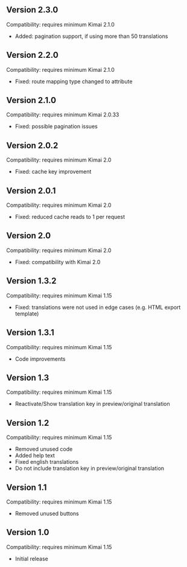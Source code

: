 ## Version 2.3.0

Compatibility: requires minimum Kimai 2.1.0

- Added: pagination support, if using more than 50 translations

## Version 2.2.0

Compatibility: requires minimum Kimai 2.1.0

- Fixed: route mapping type changed to attribute

## Version 2.1.0

Compatibility: requires minimum Kimai 2.0.33

- Fixed: possible pagination issues

## Version 2.0.2

Compatibility: requires minimum Kimai 2.0

- Fixed: cache key improvement

## Version 2.0.1

Compatibility: requires minimum Kimai 2.0

- Fixed: reduced cache reads to 1 per request

## Version 2.0

Compatibility: requires minimum Kimai 2.0

- Fixed: compatibility with Kimai 2.0

## Version 1.3.2

Compatibility: requires minimum Kimai 1.15

- Fixed: translations were not used in edge cases (e.g. HTML export template)

## Version 1.3.1

Compatibility: requires minimum Kimai 1.15

- Code improvements

## Version 1.3

Compatibility: requires minimum Kimai 1.15

- Reactivate/Show translation key in preview/original translation

## Version 1.2

Compatibility: requires minimum Kimai 1.15

- Removed unused code
- Added help text
- Fixed english translations
- Do not include translation key in preview/original translation

## Version 1.1

Compatibility: requires minimum Kimai 1.15

- Removed unused buttons

## Version 1.0

Compatibility: requires minimum Kimai 1.15

- Initial release
